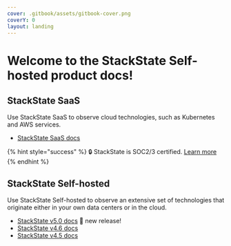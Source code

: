 ```yaml
---
cover: .gitbook/assets/gitbook-cover.png
coverY: 0
layout: landing
---
```


# Welcome to the StackState Self-hosted product docs!

## StackState SaaS

Use StackState SaaS to observe cloud technologies, such as Kubernetes and AWS services. 

* [StackState SaaS docs](https://docs.stackstate.com/v/stackstate-saas/)

{% hint style="success" %}
🔒 StackState is SOC2/3 certified. [Learn more](https://www.stackstate.com/compliance)
{% endhint %}

## StackState Self-hosted

Use StackState Self-hosted to observe an extensive set of technologies that originate either in your own data centers or in the cloud.

* [StackState v5.0 docs](https://docs.stackstate.com/v/5.0/) 🚀 new release!
* [StackState v4.6 docs](https://docs.stackstate.com/v/4.6/)
* [StackState v4.5 docs](https://docs.stackstate.com/v/4.5/)
